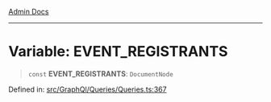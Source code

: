 [Admin Docs](/)

---

# Variable: EVENT_REGISTRANTS

> `const` **EVENT_REGISTRANTS**: `DocumentNode`

Defined in: [src/GraphQl/Queries/Queries.ts:367](https://github.com/PalisadoesFoundation/talawa-admin/blob/main/src/GraphQl/Queries/Queries.ts#L367)
